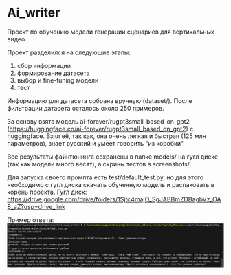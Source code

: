 # Ai_writer
Проект по обучению модели генерации сценариев для вертикальных видео. 

Проект разделился на следующие этапы:
1. сбор информации
2. формирование датасета
3. выбор и fine-tuning модели
4. тест

Информацию для датасета собрана вручную (dataset/). После фильтрации датасета осталось около 250 примеров.

За основу взята модель ai-forever/rugpt3small_based_on_gpt2 (https://huggingface.co/ai-forever/rugpt3small_based_on_gpt2) с huggingface. 
Взял её, так как, она очень легкая и быстрая (125 млн параметров), знает русский и умеет говорить "из коробки". 

Все результаты файнтюнинга сохранены в папке models/ на гугл диске (так как модели много весят), а скрины тестов в screenshots/.

Для запуска своего промпта есть test/default_test.py, но для этого необходимо с гугл диска скачать обученную модель и распаковать в корень проекта. 
Гугл диск: https://drive.google.com/drive/folders/1Sjtc4majO_SgJABBmZDBagbVz_OA8_aZ?usp=drive_link

Пример ответа:
![](/screenshots/v4-best.png) 
